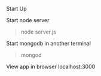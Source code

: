 Start Up

Start node server
>node server.js

Start mongodb in another terminal
>mongod

View app in browser
localhost:3000